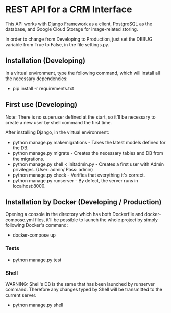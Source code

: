 # REST API for a CRM Interface
This API works with [Django Framework](https://docs.djangoproject.com/en/2.0/) as a client, PostgreSQL as the database, and Google Cloud Storage for image-related storing.

In order to change from Developing to Production, just set the DEBUG variable from True to False, in the file settings.py.

## Installation (Developing)
In a virtual environment, type the following command, which will install all the necessary dependencies:
* pip install -r requirements.txt

## First use (Developing)
Note: There is no superuser defined at the start, so it'll be necessary to create a new user by shell command the first time.

After installing Django, in the virtual environment:

* python manage.py makemigrations       - Takes the latest models defined for the DB.
* python manage.py migrate              - Creates the necessary tables and DB from the migrations.
* python manage.py shell < initadmin.py - Creates a first user with Admin privileges. (User: admin/ Pass: admin)
* python manage.py check                - Verifies that everything it's correct.
* python manage.py runserver            - By defect, the server runs in localhost:8000.

## Installation by Docker (Developing / Production)
Opening a console in the directory which has both Dockerfile and docker-compose.yml files, it'll be possible to launch the whole project by simply following Docker's command:
* docker-compose up

### Tests
* python manage.py test

### Shell
WARNING: Shell's DB is the same that has been launched by runserver command. Therefore any changes typed by Shell will be transmitted to the current server.

* python manage.py shell